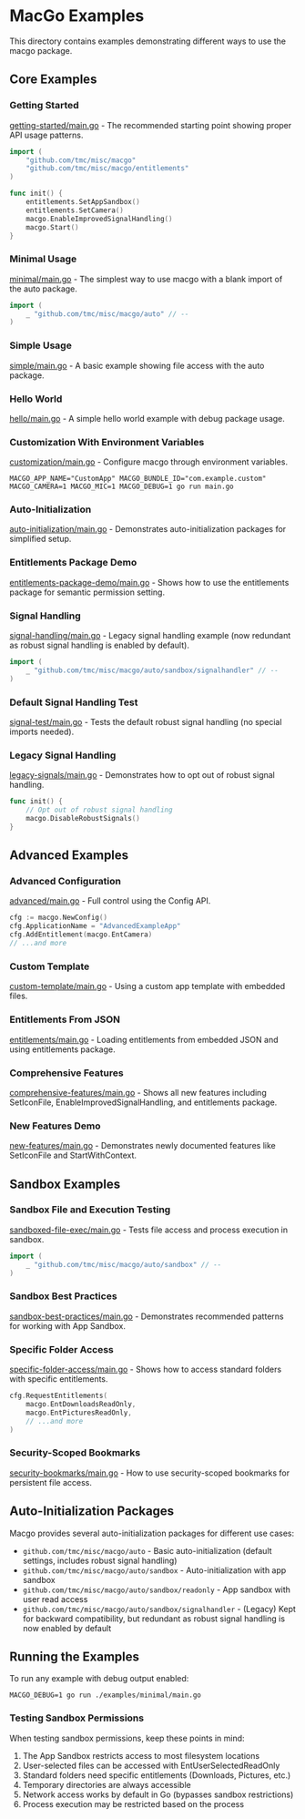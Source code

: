 # MacGo Examples

This directory contains examples demonstrating different ways to use the macgo package.

## Core Examples

### Getting Started
[getting-started/main.go](getting-started/main.go) - The recommended starting point showing proper API usage patterns.

```go
import (
    "github.com/tmc/misc/macgo"
    "github.com/tmc/misc/macgo/entitlements"
)

func init() {
    entitlements.SetAppSandbox()
    entitlements.SetCamera()
    macgo.EnableImprovedSignalHandling()
    macgo.Start()
}
```

### Minimal Usage
[minimal/main.go](minimal/main.go) - The simplest way to use macgo with a blank import of the auto package.

```go
import (
    _ "github.com/tmc/misc/macgo/auto" // --
)
```

### Simple Usage
[simple/main.go](simple/main.go) - A basic example showing file access with the auto package.

### Hello World
[hello/main.go](hello/main.go) - A simple hello world example with debug package usage.

### Customization With Environment Variables
[customization/main.go](customization/main.go) - Configure macgo through environment variables.

```
MACGO_APP_NAME="CustomApp" MACGO_BUNDLE_ID="com.example.custom" MACGO_CAMERA=1 MACGO_MIC=1 MACGO_DEBUG=1 go run main.go
```

### Auto-Initialization
[auto-initialization/main.go](auto-initialization/main.go) - Demonstrates auto-initialization packages for simplified setup.

### Entitlements Package Demo
[entitlements-package-demo/main.go](entitlements-package-demo/main.go) - Shows how to use the entitlements package for semantic permission setting.

### Signal Handling
[signal-handling/main.go](signal-handling/main.go) - Legacy signal handling example (now redundant as robust signal handling is enabled by default).

```go
import (
    _ "github.com/tmc/misc/macgo/auto/sandbox/signalhandler" // --
)
```

### Default Signal Handling Test
[signal-test/main.go](signal-test/main.go) - Tests the default robust signal handling (no special imports needed).

### Legacy Signal Handling
[legacy-signals/main.go](legacy-signals/main.go) - Demonstrates how to opt out of robust signal handling.

```go
func init() {
    // Opt out of robust signal handling
    macgo.DisableRobustSignals()
}
```

## Advanced Examples

### Advanced Configuration
[advanced/main.go](advanced/main.go) - Full control using the Config API.

```go
cfg := macgo.NewConfig()
cfg.ApplicationName = "AdvancedExampleApp"
cfg.AddEntitlement(macgo.EntCamera)
// ...and more
```

### Custom Template
[custom-template/main.go](custom-template/main.go) - Using a custom app template with embedded files.

### Entitlements From JSON
[entitlements/main.go](entitlements/main.go) - Loading entitlements from embedded JSON and using entitlements package.

### Comprehensive Features
[comprehensive-features/main.go](comprehensive-features/main.go) - Shows all new features including SetIconFile, EnableImprovedSignalHandling, and entitlements package.

### New Features Demo
[new-features/main.go](new-features/main.go) - Demonstrates newly documented features like SetIconFile and StartWithContext.

## Sandbox Examples

### Sandbox File and Execution Testing
[sandboxed-file-exec/main.go](sandboxed-file-exec/main.go) - Tests file access and process execution in sandbox.

```go
import (
    _ "github.com/tmc/misc/macgo/auto/sandbox" // --
)
```

### Sandbox Best Practices
[sandbox-best-practices/main.go](sandbox-best-practices/main.go) - Demonstrates recommended patterns for working with App Sandbox.

### Specific Folder Access
[specific-folder-access/main.go](specific-folder-access/main.go) - Shows how to access standard folders with specific entitlements.

```go
cfg.RequestEntitlements(
    macgo.EntDownloadsReadOnly,
    macgo.EntPicturesReadOnly,
    // ...and more
)
```

### Security-Scoped Bookmarks
[security-bookmarks/main.go](security-bookmarks/main.go) - How to use security-scoped bookmarks for persistent file access.

## Auto-Initialization Packages

Macgo provides several auto-initialization packages for different use cases:

- `github.com/tmc/misc/macgo/auto` - Basic auto-initialization (default settings, includes robust signal handling)
- `github.com/tmc/misc/macgo/auto/sandbox` - Auto-initialization with app sandbox
- `github.com/tmc/misc/macgo/auto/sandbox/readonly` - App sandbox with user read access
- `github.com/tmc/misc/macgo/auto/sandbox/signalhandler` - (Legacy) Kept for backward compatibility, but redundant as robust signal handling is now enabled by default

## Running the Examples

To run any example with debug output enabled:

```
MACGO_DEBUG=1 go run ./examples/minimal/main.go
```

### Testing Sandbox Permissions

When testing sandbox permissions, keep these points in mind:

1. The App Sandbox restricts access to most filesystem locations
2. User-selected files can be accessed with EntUserSelectedReadOnly
3. Standard folders need specific entitlements (Downloads, Pictures, etc.)
4. Temporary directories are always accessible
5. Network access works by default in Go (bypasses sandbox restrictions)
6. Process execution may be restricted based on the process